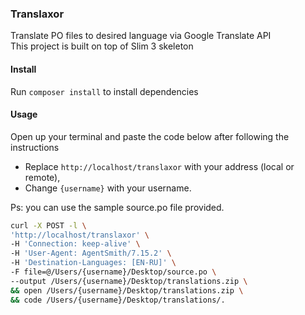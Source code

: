 ### Translaxor
Translate PO files to desired language via Google Translate API<br/>
This project is built on top of Slim 3 skeleton

#### Install

Run ```composer install``` to install dependencies

#### Usage

Open up your terminal and paste the code below after following the instructions<br/>
* Replace ```http://localhost/translaxor``` with your address (local or remote),
* Change ```{username}``` with your username.

Ps: you can use the sample source.po file provided.

```bash
curl -X POST -l \
'http://localhost/translaxor' \
-H 'Connection: keep-alive' \
-H 'User-Agent: AgentSmith/7.15.2' \
-H 'Destination-Languages: [EN-RU]' \
-F file=@/Users/{username}/Desktop/source.po \
--output /Users/{username}/Desktop/translations.zip \
&& open /Users/{username}/Desktop/translations.zip \
&& code /Users/{username}/Desktop/translations/.
```